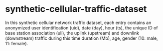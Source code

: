 # synthetic-cellular-traffic-dataset
In this synthetic cellular network traffic dataset, each entry contains an anonymized user identification (uid), date (day), hour (ts), the unique ID of base station association (uli), the uplink (upstream) and downlink (downstream) traffic during this time duration (Mb), age, gender (10: male, 11: female).
